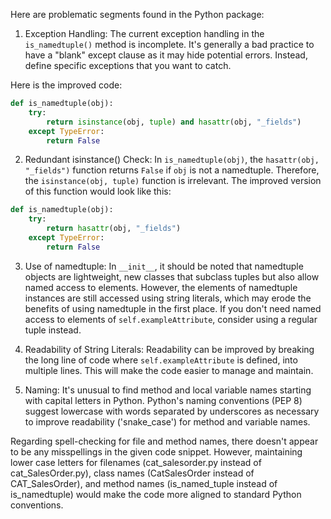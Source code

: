Here are problematic segments found in the Python package:

1. Exception Handling:
The current exception handling in the `is_namedtuple()` method is incomplete. It's generally a bad practice to have a "blank" except clause as it may hide potential errors. Instead, define specific exceptions that you want to catch.

Here is the improved code:

```python
def is_namedtuple(obj):
    try:
        return isinstance(obj, tuple) and hasattr(obj, "_fields")
    except TypeError:
        return False
```

2. Redundant isinstance() Check:
In `is_namedtuple(obj)`, the `hasattr(obj, "_fields")` function returns `False` if `obj` is not a namedtuple. Therefore, the `isinstance(obj, tuple)` function is irrelevant. The improved version of this function would look like this:

```python
def is_namedtuple(obj):
    try:
        return hasattr(obj, "_fields")
    except TypeError:
        return False
```

3. Use of namedtuple:
In `__init__`, it should be noted that namedtuple objects are lightweight, new classes that subclass tuples but also allow named access to elements. However, the elements of namedtuple instances are still accessed using string literals, which may erode the benefits of using namedtuple in the first place. If you don't need named access to elements of `self.exampleAttribute`, consider using a regular tuple instead.

4. Readability of String Literals:
Readability can be improved by breaking the long line of code where `self.exampleAttribute` is defined, into multiple lines. This will make the code easier to manage and maintain.

5. Naming: It's unusual to find method and local variable names starting with capital letters in Python. Python's naming conventions (PEP 8) suggest lowercase with words separated by underscores as necessary to improve readability ('snake_case') for method and variable names.

Regarding spell-checking for file and method names, there doesn't appear to be any misspellings in the given code snippet. However, maintaining lower case letters for filenames (cat_salesorder.py instead of cat_SalesOrder.py), class names (CatSalesOrder instead of CAT_SalesOrder), and method names (is_named_tuple instead of is_namedtuple) would make the code more aligned to standard Python conventions.